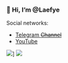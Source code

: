 ### 👋 Hi, I’m @Laefye

Social networks:
- [Telegram ~~Channel~~](https://t.me/laefye)
- [YouTube](https://www.youtube.com/@laefye)

![](https://github-readme-stats.vercel.app/api/top-langs/?username=laefye)]
![](https://github-readme-stats.vercel.app/api?username=Laefye)
